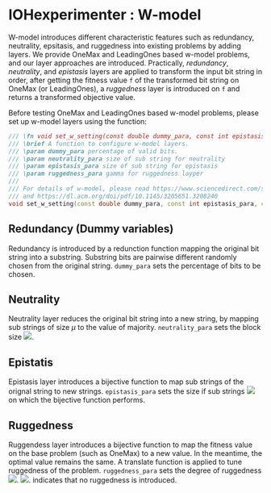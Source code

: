 # IOHexperimenter : W-model

W-model introduces different characteristic features such as redundancy, neutrality, epsitasis, and ruggedness into existing problems by adding layers. We provide OneMax and LeadingOnes based w-model problems, and our layer approaches are introduced. Practically, <i>redundancy</i>, <i>neutrality</i>, and <i>epistasis</i> layers are applied to transform the input bit string in order, after getting the fitness value `f` of the transformed bit string on OneMax (or LeadingOnes), a <i>ruggedness</i> layer is introduced on `f` and returns a transformed objective value. 

Before testing OneMax and LeadingOnes based w-model problems, please set up w-model layers using the function:
```cpp
/// \fn void set_w_setting(const double dummy_para, const int epistasis_para, const int neutrality_para, const int ruggedness_para)
/// \brief A function to configure w-model layers.
/// \param dummy_para percentage of valid bits.
/// \param neutrality_para size of sub string for neutrality
/// \param epistasis_para size of sub string for epistasis
/// \param ruggedness_para gamma for ruggedness layper
///
/// For details of w-model, please read https://www.sciencedirect.com/science/article/pii/S1568494619308099
/// and https://dl.acm.org/doi/pdf/10.1145/3205651.3208240
void set_w_setting(const double dummy_para, const int epistasis_para, const int neutrality_para, const int ruggedness_para)
```

## Redundancy (Dummy variables)
Redundancy is introduced by a redunction function mapping the original bit string into a substring. Substring bits are pairwise different randomly chosen from the original string. `dummy_para` sets the percentage of bits to be chosen.

## Neutrality
Neutrality layer reduces the original bit string into a new string, by mapping sub strings of size $\mu$ to the value of majority. `neutrality_para` sets the block size ![](http://latex.codecogs.com/gif.latex?\\mu).

## Epistatis
Epistasis layer introduces a bijective function to map sub strings of the orignal string to new strings. `epistasis_para` sets the size if sub strings ![](http://latex.codecogs.com/gif.latex?\\nu) on which the bijective function performs.

## Ruggedness
Ruggendess layer introduces a bijective function to map the fitness value on the base problem (such as OneMax) to a new value. In the meantime, the optimal value remains the same. A translate function is applied to tune ruggedness of the problem. `ruggedness_para` sets the degree of ruggedness ![](http://latex.codecogs.com/gif.latex?\\gamma). ![](http://latex.codecogs.com/gif.latex?\\gamma=0). indicates that no ruggedness is introduced. 